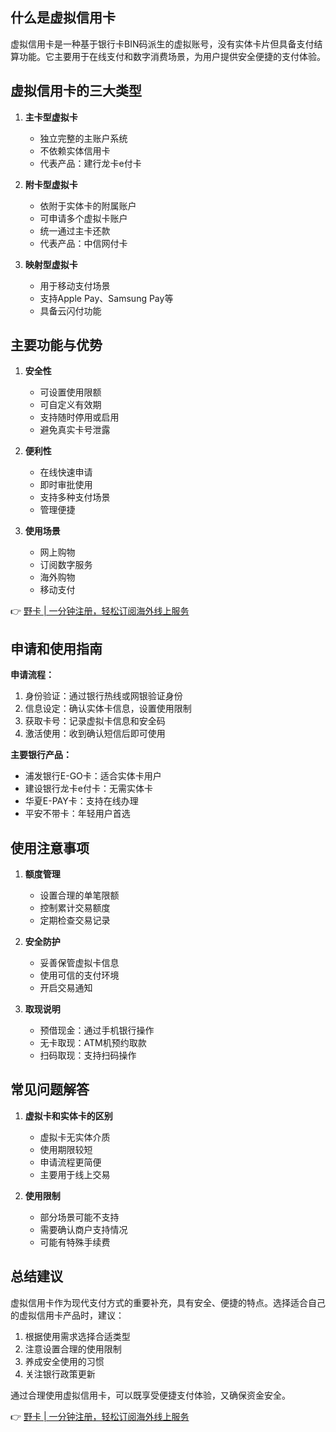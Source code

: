 ## **什么是虚拟信用卡**

虚拟信用卡是一种基于银行卡BIN码派生的虚拟账号，没有实体卡片但具备支付结算功能。它主要用于在线支付和数字消费场景，为用户提供安全便捷的支付体验。

## **虚拟信用卡的三大类型**

1. **主卡型虚拟卡**
   - 独立完整的主账户系统
   - 不依赖实体信用卡
   - 代表产品：建行龙卡e付卡

2. **附卡型虚拟卡**
   - 依附于实体卡的附属账户
   - 可申请多个虚拟卡账户
   - 统一通过主卡还款
   - 代表产品：中信网付卡

3. **映射型虚拟卡**
   - 用于移动支付场景
   - 支持Apple Pay、Samsung Pay等
   - 具备云闪付功能

## **主要功能与优势**

1. **安全性**
   - 可设置使用限额
   - 可自定义有效期
   - 支持随时停用或启用
   - 避免真实卡号泄露

2. **便利性**
   - 在线快速申请
   - 即时审批使用
   - 支持多种支付场景
   - 管理便捷

3. **使用场景**
   - 网上购物
   - 订阅数字服务
   - 海外购物
   - 移动支付

👉 [野卡 | 一分钟注册，轻松订阅海外线上服务](https://bit.ly/bewildcard)

## **申请和使用指南**

**申请流程：**
1. 身份验证：通过银行热线或网银验证身份
2. 信息设定：确认实体卡信息，设置使用限制
3. 获取卡号：记录虚拟卡信息和安全码
4. 激活使用：收到确认短信后即可使用

**主要银行产品：**
- 浦发银行E-GO卡：适合实体卡用户
- 建设银行龙卡e付卡：无需实体卡
- 华夏E-PAY卡：支持在线办理
- 平安不带卡：年轻用户首选

## **使用注意事项**

1. **额度管理**
   - 设置合理的单笔限额
   - 控制累计交易额度
   - 定期检查交易记录

2. **安全防护**
   - 妥善保管虚拟卡信息
   - 使用可信的支付环境
   - 开启交易通知

3. **取现说明**
   - 预借现金：通过手机银行操作
   - 无卡取现：ATM机预约取款
   - 扫码取现：支持扫码操作

## **常见问题解答**

1. **虚拟卡和实体卡的区别**
   - 虚拟卡无实体介质
   - 使用期限较短
   - 申请流程更简便
   - 主要用于线上交易

2. **使用限制**
   - 部分场景可能不支持
   - 需要确认商户支持情况
   - 可能有特殊手续费

## **总结建议**

虚拟信用卡作为现代支付方式的重要补充，具有安全、便捷的特点。选择适合自己的虚拟信用卡产品时，建议：

1. 根据使用需求选择合适类型
2. 注意设置合理的使用限制
3. 养成安全使用的习惯
4. 关注银行政策更新

通过合理使用虚拟信用卡，可以既享受便捷支付体验，又确保资金安全。

👉 [野卡 | 一分钟注册，轻松订阅海外线上服务](https://bit.ly/bewildcard)